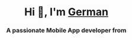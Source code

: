 <h1 align="center">Hi 👋, I'm <a href="https://100rabhcsmc.github.io/Me.io/" target="blank">German</a></h1>
<h3 align="center">A passionate Mobile App developer from</h3>

<!--
**P4N77/P4N77** is a ✨ _special_ ✨ repository because its `README.md` (this file) appears on your GitHub profile.

Here are some ideas to get you started:

- 🔭 I’m currently working on ...
- 🌱 I’m currently learning ...
- 👯 I’m looking to collaborate on ...
- 🤔 I’m looking for help with ...
- 💬 Ask me about ...
- 📫 How to reach me: ...
- 😄 Pronouns: ...
- ⚡ Fun fact: ...
-->
